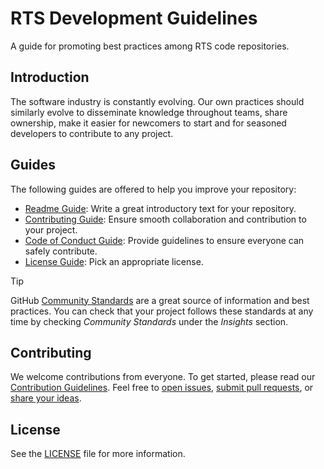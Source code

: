 # RTS Development Guidelines

A guide for promoting best practices among RTS code repositories.

## Introduction

The software industry is constantly evolving. Our own practices should similarly evolve to disseminate knowledge throughout teams, share ownership, make it easier for newcomers to start and for seasoned developers to contribute to any project.

## Guides

The following guides are offered to help you improve your repository:

- [Readme Guide](docs/guides/README_GUIDE.md): Write a great introductory text for your repository.
- [Contributing Guide](docs/guides/CONTRIBUTING_GUIDE.md): Ensure smooth collaboration and contribution to your project.
- [Code of Conduct Guide](docs/guides/CODE_OF_CONDUCT_GUIDE.md): Provide guidelines to ensure everyone can safely contribute.
- [License Guide](docs/guides/LICENSE_GUIDE.md): Pick an appropriate license.

> [!TIP]
> GitHub [Community Standards](https://opensource.guide/) are a great source of information and best practices. You can check that your project follows these standards at any time by checking _Community Standards_ under the _Insights_ section.

## Contributing

We welcome contributions from everyone. To get started, please read our [Contribution Guidelines](docs/CONTRIBUTING.md). Feel free to [open issues](https://github.com/SRGSSR/guilde-plateformes-propres/issues/new), [submit pull requests](https://github.com/SRGSSR/guilde-plateformes-propres/compare), or [share your ideas](https://github.com/SRGSSR/guilde-plateformes-propres/discussions).

## License

See the [LICENSE](LICENSE) file for more information.
